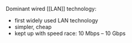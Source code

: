 Dominant wired [[LAN]] technology: 
- first widely used LAN technology 
- simpler, cheap 
- kept up with speed race: 10 Mbps – 10 Gbps